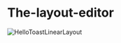# The-layout-editor
![HelloToastLinearLayout](https://user-images.githubusercontent.com/50354267/161598188-7db6fdcc-fc13-4c92-9a02-57097ba06b79.gif)
